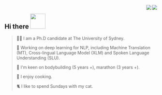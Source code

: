 <img align="right" src="https://github-readme-stats.vercel.app/api?username=alphadl&?count_private=true&show_icons=true&theme=tokyonight" />

<img align='right' src="https://github-readme-stats-taupe-two.vercel.app/api/wakatime?username=alphadl&custom_title=Weekly%20Coding%20Breakdown&layout=compact&theme=tokyonight" />


<h2> Hi there <img src="https://media.giphy.com/media/mGcNjsfWAjY5AEZNw6/giphy.gif" width="50"></h2>

> <p align='left'>🙋‍♂️ I am a Ph.D candidate at The University of Sydney. </p>
> 
> <p align='left'>🔭 Working on deep learning for NLP, including Machine Translation (MT), Cross-lingual Language Model (XLM) and Spoken Language Understanding (SLU).</p>
> 
> <p align='left'>💪 I'm keen on bodybuilding (5 years +), marathon (3 years +). </p>
> 
> <p align='left'>🥗 I enjoy cooking. </p>
> 
> <p align='left'>🐈 I like to spend Sundays with my cat. </p>

